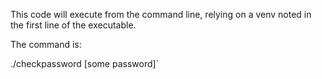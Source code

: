 This code will execute from the command line, relying on a venv noted in the first line of the executable.

The command is:

./checkpassword [some password]`
